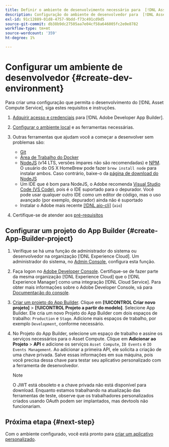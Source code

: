 ```yaml
---
title: Definir o ambiente de desenvolvimento necessário para  [!DNL Asset Compute Service]
description: Configuração do ambiente de desenvolvedor para  [!DNL Asset Compute Service]  para começar a criar e testar o código personalizado.
exl-id: 91c12889-01d8-4757-9bdd-f73c491cd9d5
source-git-commit: db38b9dc27505aa7e04cf58a646005fc2e0e8782
workflow-type: tm+mt
source-wordcount: '359'
ht-degree: 1%

---
```


# Configurar um ambiente de desenvolvedor {#create-dev-environment}

Para criar uma configuração que permita o desenvolvimento do [!DNL Asset Compute Service], siga estes requisitos e instruções.

1. [Adquirir acesso e credenciais](https://developer.adobe.com/app-builder/docs/getting_started/#acquire-access-and-credentials) para [!DNL Adobe Developer App Builder].

1. [Configurar o ambiente local](https://developer.adobe.com/app-builder/docs/getting_started/#local-environment-set-up) e as ferramentas necessárias.

1. Outras ferramentas que ajudam você a começar a desenvolver sem problemas são:

   * [Git](https://git-scm.com/)
   * [Área de Trabalho do Docker](https://www.docker.com/get-started)
   * [NodeJS](https://nodejs.org) (v14 LTS, versões ímpares não são recomendadas) e [NPM](https://www.npmjs.com). O usuário do OS X HomeBrew pode fazer `brew install node` para instalar ambos. Caso contrário, baixe-o da [página de download do NodeJS](https://nodejs.org/en/)
   * Um IDE que é bom para NodeJS, o Adobe recomenda [Visual Studio Code (VS Code)](https://code.visualstudio.com), pois é o IDE suportado para o depurador. Você pode usar qualquer outro IDE como um editor de código, mas o uso avançado (por exemplo, depurador) ainda não é suportado
   * Instalar o Adobe mais recente [[!DNL aio-cli]](https://github.com/adobe/aio-cli) (`aio`)
   <!-- - install using `npm install -g @adobe/aio-cli@7.1.0` -->

1. Certifique-se de atender aos [pré-requisitos](/help/using/understand-extensibility.md#prerequisites-and-provisioning)

<!--
>[!NOTE]
>
>For now, use [!DNL Adobe I/O] CLI v7.1.0 of and do not use [!DNL Adobe I/O] CLI v8.
-->

## Configurar um projeto do App Builder {#create-App-Builder-project}

1. Verifique se há uma função de administrador do sistema ou desenvolvedor na organização [!DNL Experience Cloud]. Um administrador do sistema, no [Admin Console](https://adminconsole.adobe.com/overview), configura esta função.

1. Faça logon no [Adobe Developer Console](https://developer.adobe.com/console/user/servicesandapis). Certifique-se de fazer parte da mesma organização [!DNL Experience Cloud] que o [!DNL Experience Manager] como uma integração [!DNL Cloud Service]. Para obter mais informações sobre o Adobe Developer Console, vá para [Documentação do console](https://developer.adobe.com/developer-console/docs/guides/).

1. [Criar um projeto do App Builder](https://developer.adobe.com/app-builder/docs/getting_started/first_app/). Clique em **[!UICONTROL Criar novo projeto]** > **[!UICONTROL Projeto a partir do modelo]**. Selecione App Builder. Ele cria um novo Projeto do App Builder com dois espaços de trabalho: `Production` e `Stage`. Adicione mais espaços de trabalho, por exemplo `Development`, conforme necessário.

1. No Projeto do App Builder, selecione um espaço de trabalho e assine os serviços necessários para o Asset Compute. Clique em **Adicionar ao Projeto** > **API** e adicione os serviços `Asset Compute`, `IO Events` e `IO Events Management`. Ao adicionar a primeira API, ele solicita a criação de uma chave privada. Salve essas informações em sua máquina, pois você precisa dessa chave para testar seu aplicativo personalizado com a ferramenta de desenvolvedor.

   >[!NOTE]
   >
   >O JWT está obsoleto e a chave privada não está disponível para download. Enquanto estamos trabalhando na atualização das ferramentas de teste, observe que os trabalhadores personalizados criados usando OAuth podem ser implantados, mas devtools não funcionariam.

## Próxima etapa {#next-step}

Com o ambiente configurado, você está pronto para [criar um aplicativo personalizado](develop-custom-application.md).

<!-- More ideas:
 
* Any steps in the beginning that lead to gotchas later should be called out for caution? For example,
  * don't change some defaults initially
  * know risks when deviating from standard path
  * naming conventions to follow
  * Retrieve and format credentials (YAML file details)

TBD: When aio-cli v8 bugs are resolved, update the AIO CLI install command to remove v7.x reference and instruct users to use the latest version. See CQDOC-18346.

-->
